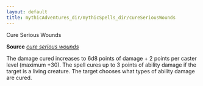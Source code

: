 ```yaml
---
layout: default
title: mythicAdventures_dir/mythicSpells_dir/cureSeriousWounds
---
```

Cure Serious Wounds

**Source** [_cure serious wounds_](spells_dir/cureSeriousWounds#_cure-serious-wounds)

The damage cured increases to 6d8 points of damage + 2 points per caster level (maximum +30). The spell cures up to 3 points of ability damage if the target is a living creature. The target chooses what types of ability damage are cured.

